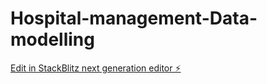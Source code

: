 # Hospital-management-Data-modelling

[Edit in StackBlitz next generation editor ⚡️](https://stackblitz.com/~/github.com/maheshraskargwc/Hospital-management-Data-modelling)